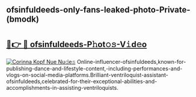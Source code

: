 ## ofsinfuldeeds-only-fans​-leaked-photo​-Private-(bmodk)


# <h2><a href="https://mediaupload.pro?title=ofsinfuldeeds&ref=git">🔗👉 🔴 ofsinfuldeeds-P𝚑ot𝚘𝚜-V𝚒d𝚎o</a></h2>

[![Corinna Kopf Nue Nu𝚍e𝚜](https://i.imgur.com/0qMVB7G.gif)](https://mediaupload.pro?title=ofsinfuldeeds&ref=git)
Online-influencer-ofsinfuldeeds,known-for-publishing-dance-and-lifestyle-content,-including-performances-and-vlogs-on-social-media-platforms.Brilliant-ventriloquist-assistant-ofsinfuldeeds,celebrated-for-their-exceptional-abilities-and-accomplishments-in-assisting-ventriloquists.  